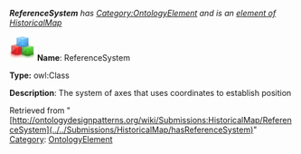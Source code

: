 ___ReferenceSystem__ has [Category:OntologyElement](../../Category/OntologyElement "Category:OntologyElement") and is an [element of](../../Property/ElementOf "Property:ElementOf") [HistoricalMap](../../Submissions/HistoricalMap "Submissions:HistoricalMap")_


  




[![Class](../../images/thumb/2/27/Class.gif/45px-Class.gif)](../../Image/Class.gif "Class")
__Name__: ReferenceSystem 


__Type:__ owl:Class 


__Description__: The system of axes that uses coordinates to establish position 





Retrieved from "[http://ontologydesignpatterns.org/wiki/Submissions:HistoricalMap/ReferenceSystem](../../Submissions/HistoricalMap/hasReferenceSystem)"
 [Category](http://ontologydesignpatterns.org/wiki/Special:Categories "Special:Categories"): [OntologyElement](../../Category/OntologyElement "Category:OntologyElement")
